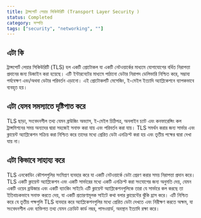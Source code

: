 ```yaml
---
title: ট্রান্সপোর্ট লেয়ার সিকিউরিটি (Transport Layer Security )
status: Completed
category: সম্পত্তি
tags: ["security", "networking", ""]
---
```


## এটা কি

ট্রান্সপোর্ট লেয়ার সিকিউরিটি (TLS) হল একটি প্রোটোকল যা একটি নেটওয়ার্কের মাধ্যমে যোগাযোগের বর্ধিত নিরাপত্তা প্রদানের জন্য ডিজাইন করা হয়েছে।
এটি ইন্টারনেটের মাধ্যমে পাঠানো ডেটার নিরাপদ ডেলিভারি নিশ্চিত করে,
সম্ভাব্য পর্যবেক্ষণ এবং/অথবা ডেটার পরিবর্তন এড়ানো।
এই প্রোটোকলটি মেসেজিং, ই-মেইল ইত্যাদি অ্যাপ্লিকেশনে ব্যাপকভাবে ব্যবহৃত হয়।

## এটা যেসব সমস্যাতে দৃষ্টিপাত করে 

TLS ছাড়া, সংবেদনশীল তথ্য যেমন ব্রাউজিং অভ্যাস, ই-মেইল চিঠিপত্র, অনলাইন চ্যাট এবং কনফারেন্সিং কল
ট্রান্সমিশনের সময় অন্যদের দ্বারা সহজেই সনাক্ত করা যায় এবং পরিবর্তন করা যায়।
TLS সমর্থন করার জন্য সার্ভার এবং ক্লায়েন্ট অ্যাপ্লিকেশন সক্রিয় করা নিশ্চিত করে
তাদের মধ্যে প্রেরিত ডেটা এনক্রিপ্ট করা হয় এবং তৃতীয় পক্ষের দ্বারা দেখা যায় না।

## এটা কিভাবে সাহায্য করে

TLS এনকোডিং কৌশলগুলির সংমিশ্রণ ব্যবহার করে যা একটি নেটওয়ার্কে ডেটা প্রেরণ করার সময় নিরাপত্তা প্রদান করে।
TLS একটি ক্লায়েন্ট অ্যাপ্লিকেশন এবং একটি সার্ভারের মধ্যে একটি এনক্রিপ্ট করা সংযোগের জন্য অনুমতি দেয়, যেমন একটি ওয়েব ব্রাউজার এবং একটি ব্যাংকিং সাইটে৷
এটি ক্লায়েন্ট অ্যাপ্লিকেশনগুলিকে তারা যে সার্ভারে কল করছে তা ইতিবাচকভাবে সনাক্ত করতে দেয়,
যা একটি প্রতারণামূলক সাইটে কথা বলার ক্লায়েন্টের ঝুঁকি হ্রাস করে।
এটি নিশ্চিত করে যে তৃতীয় পক্ষগুলি TLS ব্যবহার করে অ্যাপ্লিকেশনগুলির মধ্যে প্রেরিত ডেটা দেখতে এবং নিরীক্ষণ করতে অক্ষম,
যা সংবেদনশীল এবং ব্যক্তিগত তথ্য যেমন ক্রেডিট কার্ড নম্বর, পাসওয়ার্ড, অবস্থান ইত্যাদি রক্ষা করে।
